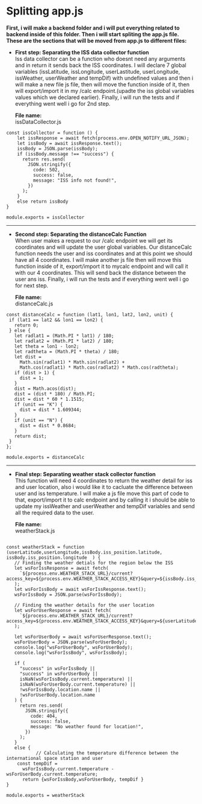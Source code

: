 # Splitting app.js

**First, i will make a backend folder and i will put everything related to backend inside of this folder. Then i will start spliting the app.js file. These are the sections that will be moved from app.js to different files:**

- **First step: Separating the ISS data collector function**  
  Iss data collector can be a function who doesnt need any arguments and in return it sends back the ISS coordinates. I will declare 7 global variables (issLatitude, issLongitude, userLastitude, userLongitude, issWeather, userWeather and tempDif) with undefined values and then i will make a new file js file, then will move the function inside of it, then will export/import it in my /calc endpoint.(upadte the iss global variables values which we declared earlier). Finally, i will run the tests and if everything went well i go for 2nd step.

  **File name:**  
  issDataCollector.js

```
const issCollector = function () {
    let issResponse = await fetch(process.env.OPEN_NOTIFY_URL_JSON);
    let issBody = await issResponse.text();
    issBody = JSON.parse(issBody);
    if (issBody.message !== "success") {
      return res.send(
        JSON.stringify({
          code: 502,
          success: false,
          message: "ISS info not found!",
        })
      );
    }
    else return issBody
}

module.exports = issCollector
```

---

- **Second step: Separating the distanceCalc Function**  
  When user makes a request to our /calc endpoint we will get its coordinates and will update the user global variables. Our distanceCalc function needs the user and iss coordinates and at this point we should have all 4 coordinates. I will make another js file then will move this function inside of it, export/import it to mycalc endpoint and will call it with our 4 coordinates. This will send back the distance between the user ans iss. Finally, i will run the tests and if everything went well i go for next step.

  **File name:**  
  distanceCalc.js

```
const distanceCalc = function (lat1, lon1, lat2, lon2, unit) {
 if (lat1 == lat2 && lon1 == lon2) {
   return 0;
 } else {
   let radlat1 = (Math.PI * lat1) / 180;
   let radlat2 = (Math.PI * lat2) / 180;
   let theta = lon1 - lon2;
   let radtheta = (Math.PI * theta) / 180;
   let dist =
     Math.sin(radlat1) * Math.sin(radlat2) +
     Math.cos(radlat1) * Math.cos(radlat2) * Math.cos(radtheta);
   if (dist > 1) {
     dist = 1;
   }
   dist = Math.acos(dist);
   dist = (dist * 180) / Math.PI;
   dist = dist * 60 * 1.1515;
   if (unit == "K") {
     dist = dist * 1.609344;
   }
   if (unit == "N") {
     dist = dist * 0.8684;
   }
   return dist;
 }
};

module.exports = distanceCalc
```

---

- **Final step: Separating weather stack collector function**  
  This function will need 4 coordinates to return the weather detail for iss and user location, also i would like it to cacluate the difference between user and iss temperature. I will make a js file move this part of code to that, export/import it to calc endpoint and by calling it i should be able to update my issWeather and userWeather and tempDif variables and send all the required data to the user.

  **File name:**  
  weatherStack.js

```

const weatherStack = function (userLatitude,userLongitude,issBody.iss_position.latitude, issBody.iss_position.longitude  ) {
   // Finding the weather detials for the region below the ISS
   let wsForIssResponse = await fetch(
     `${process.env.WEATHER_STACK_URL}/current?access_key=${process.env.WEATHER_STACK_ACCESS_KEY}&query=${issBody.iss_position.latitude},${issBody.iss_position.longitude}`
   );
   let wsForIssBody = await wsForIssResponse.text();
   wsForIssBody = JSON.parse(wsForIssBody);

   // Finding the weather details for the user location
   let wsForUserResponse = await fetch(
     `${process.env.WEATHER_STACK_URL}/current?access_key=${process.env.WEATHER_STACK_ACCESS_KEY}&query=${userLatitude},${userLongitude}`
   );

   let wsForUserBody = await wsForUserResponse.text();
   wsForUserBody = JSON.parse(wsForUserBody);
   console.log("wsForUserBody", wsForUserBody);
   console.log("wsForIssBody", wsForIssBody);

   if (
     "success" in wsForIssBody ||
     "success" in wsForUserBody ||
     isNaN(wsForIssBody.current.temperature) ||
     isNaN(wsForUserBody.current.temperature) ||
     !wsForIssBody.location.name ||
     !wsForUserBody.location.name
   ) {
     return res.send(
       JSON.stringify({
         code: 404,
         success: false,
         message: "No weather found for location!",
       })
     );
   }
   else {
           // Calculating the temperature difference between the international space station and user
    const tempDif =
      wsForIssBody.current.temperature - wsForUserBody.current.temperature;
      return {wsForIssBody,wsForUserBody, tempDif }
}

module.exports = weatherStack
```
